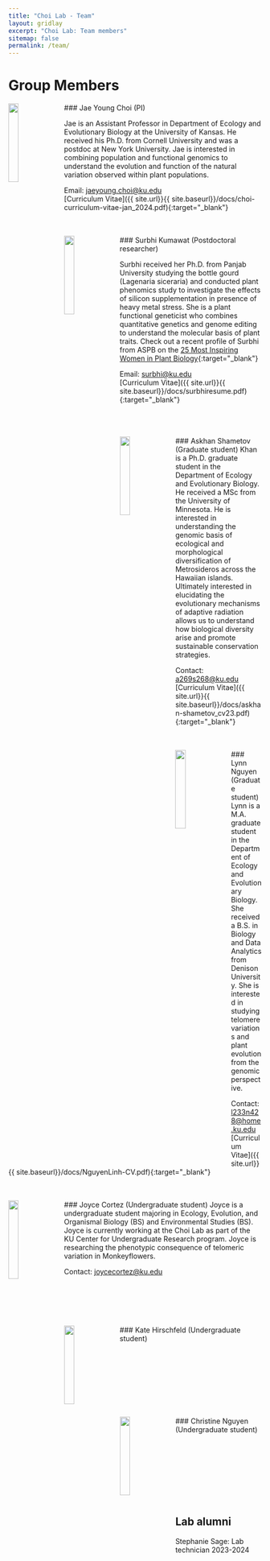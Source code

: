 ```yaml
---
title: "Choi Lab - Team"
layout: gridlay
excerpt: "Choi Lab: Team members"
sitemap: false
permalink: /team/
---
```


# Group Members

<img src = "{{ site.url}}{{ site.baseurl}}/images/Team/JYChoi.jpeg" class="img-responsive" width = "20%" style="float: left; margin-right: 10px; " />
### Jae Young Choi (PI)

Jae is an Assistant Professor in Department of Ecology and Evolutionary Biology at the University of Kansas. He received his Ph.D. from Cornell University and was a postdoc at New York University. Jae is interested in combining population and functional genomics to understand the evolution and function of the natural variation observed within plant populations.  

Email: jaeyoung.choi@ku.edu<br>
[Curriculum Vitae]({{ site.url}}{{ site.baseurl}}/docs/choi-curriculum-vitae-jan_2024.pdf){:target="_blank"}
<br><br><br>

<img src = "{{ site.url}}{{ site.baseurl}}/images/Team/SKumawat.jpeg" class="img-responsive" width = "20%" style="float: left; margin-right: 10px; " />
### Surbhi Kumawat (Postdoctoral researcher)

Surbhi received her Ph.D. from Panjab University studying the bottle gourd (Lagenaria siceraria) and conducted plant phenomics study to investigate the effects of silicon supplementation in presence of heavy metal stress. She is a plant functional geneticist who combines quantitative genetics and genome editing to understand the molecular basis of plant traits. Check out a recent profile of Surbhi from ASPB on the [25 Most Inspiring Women in Plant Biology](https://blog.aspb.org/25-inspiring-women-in-plant-biology/){:target="_blank"}

Email: surbhi@ku.edu<br>
[Curriculum Vitae]({{ site.url}}{{ site.baseurl}}/docs/surbhiresume.pdf){:target="_blank"}
<br><br><br><br>

<img src = "{{ site.url}}{{ site.baseurl}}/images/Team/AShametov.jpeg" class="img-responsive" width = "20%" style="float: left; margin-right: 10px; margin-bottom: 50px;" />
### Askhan Shametov (Graduate student)
Khan is a Ph.D. graduate student in the Department of Ecology and Evolutionary Biology. He received a MSc from the University of Minnesota. He is interested in understanding the genomic basis of ecological and morphological diversification of Metrosideros across the Hawaiian islands. Ultimately interested in elucidating the evolutionary mechanisms of adaptive radiation allows us to understand how biological diversity arise and promote sustainable conservation strategies. 

Contact: a269s268@ku.edu<br>
[Curriculum Vitae]({{ site.url}}{{ site.baseurl}}/docs/askhan-shametov_cv23.pdf){:target="_blank"}
<br><br><br>

<img src = "{{ site.url}}{{ site.baseurl}}/images/Team/LNguyen.jpg" class="img-responsive" width = "20%" style="float: left; margin-right: 10px; margin-bottom: 50px;" />
### Lynn Nguyen (Graduate student)
Lynn is a M.A. graduate student in the Department of Ecology and Evolutionary Biology. She received a B.S. in Biology and Data Analytics from Denison University. She is interested in studying telomere variations and plant evolution from the genomic perspective. 

Contact: l233n428@home.ku.edu<br>
[Curriculum Vitae]({{ site.url}}{{ site.baseurl}}/docs/NguyenLinh-CV.pdf){:target="_blank"}
<br><br><br>

<img src = "{{ site.url}}{{ site.baseurl}}/images/Team/JCortez.jpeg" class="img-responsive" width = "20%" style="float: left; margin-right: 10px; " />
### Joyce Cortez (Undergraduate student)
Joyce is a undergraduate student majoring in Ecology, Evolution, and Organismal Biology (BS) and Environmental Studies (BS). Joyce is currently working at the Choi Lab as part of the KU Center for Undergraduate Research program. Joyce is researching the phenotypic consequence of telomeric variation in Monkeyflowers.

Contact: joycecortez@ku.edu
<br><br><br><br><br><br>

<img src = "{{ site.url}}{{ site.baseurl}}/images/KULogo.png" class="img-responsive" width = "20%" style="float: left; margin-right: 10px; " />
### Kate Hirschfeld (Undergraduate student)

<br><br><br><br><br><br><br>

<img src = "{{ site.url}}{{ site.baseurl}}/images/KULogo.png" class="img-responsive" width = "20%" style="float: left; margin-right: 10px; " />
### Christine Nguyen (Undergraduate student)

<br><br><br><br><br><br><br>

## Lab alumni

Stephanie Sage: Lab technician 2023-2024

<br><br><br><br>